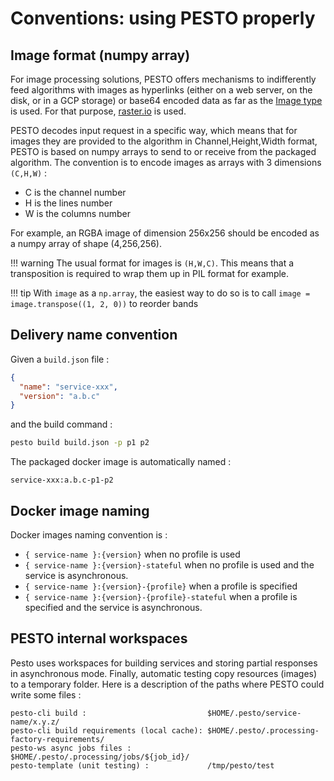 # Conventions: using PESTO properly


## Image format (numpy array)

For image processing solutions, PESTO offers mechanisms to indifferently feed algorithms with images as hyperlinks (either on a web server, on the disk, or in a GCP storage) or base64 encoded data as far as the [Image type](package_configuration.md#input--output-specification) is used.
For that purpose, [raster.io](https://rasterio.readthedocs.io/en/latest/) is used.

PESTO decodes input request in a specific way, which means that for images they are provided to the algorithm in Channel,Height,Width format, 
PESTO is based on numpy arrays to send to or receive from the packaged algorithm.
The convention is to encode images as arrays with 3 dimensions `(C,H,W)` :

- C is the channel number
- H is the lines number
- W is the columns number

For example, an RGBA image of dimension 256x256 should be encoded as a numpy array of shape (4,256,256).

!!! warning
    The usual format for images is `(H,W,C)`. 
    This means that a transposition is required to wrap them up in PIL format for example.

!!! tip 
    With `image` as a `np.array`, the easiest way to do so is to call `image = image.transpose((1, 2, 0))` to reorder bands



## Delivery name convention

Given a `build.json` file :
```json
{
  "name": "service-xxx",
  "version": "a.b.c"
}
```

and the build command :
```bash
pesto build build.json -p p1 p2
```

The packaged docker image is automatically named :
```
service-xxx:a.b.c-p1-p2
```

## Docker image naming

Docker images naming convention is : 

* `{ service-name }:{version}` when no profile is used
* `{ service-name }:{version}-stateful` when no profile is used and the service is asynchronous.
* `{ service-name }:{version}-{profile}` when a profile is specified
* `{ service-name }:{version}-{profile}-stateful` when a profile is specified and the service is asynchronous.

## PESTO internal workspaces

Pesto uses workspaces for building services and storing partial responses in asynchronous mode.
Finally, automatic testing copy resources (images) to a temporary folder.
Here is a description of the paths where PESTO could write some files :

```
pesto-cli build :                           $HOME/.pesto/service-name/x.y.z/
pesto-cli build requirements (local cache): $HOME/.pesto/.processing-factory-requirements/
pesto-ws async jobs files :                 $HOME/.pesto/.processing/jobs/${job_id}/
pesto-template (unit testing) :             /tmp/pesto/test
```

